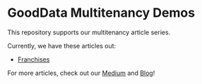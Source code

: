 # GoodData Multitenancy Demos

This repository supports our multitenancy article series.

Currently, we have these articles out:

- [Franchises](./franchises/)


For more articles, check out our [Medium](https://medium.com/gooddata-developers) and [Blog](https://gooddata.com/blog)!